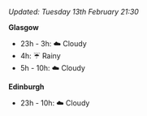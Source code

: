 *Updated: Tuesday 13th February 21:30*

**Glasgow**

* 23h - 3h: :cloud: Cloudy
* 4h: :umbrella: Rainy
* 5h - 10h: :cloud: Cloudy

**Edinburgh**

* 23h - 10h: :cloud: Cloudy
